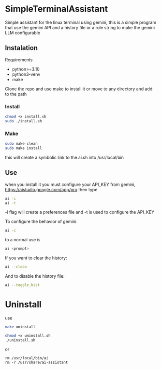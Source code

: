 # SimpleTerminalAssistant
Simple assistant for the linux terminal using gemini, this is a simple program that use the gemini API and a history file or a role string to make the gemini LLM configurable


## Instalation
Requirements
- python>=3.10
- python3-venv
- make

Clone the repo and use make to install it or move to any directory and add to the path
### Install
```sh
chmod +x install.sh
sudo ./install.sh
```
### Make
```sh
sudo make clean
sudo make install
```
this will create a symbolic link to the ai.sh into /usr/local/bin

## Use

when you install it you must configure your API_KEY from gemini, https://aistudio.google.com/app/pro
then type
```sh
ai -i
ai -t
```
-i flag will create a preferences file and -t is used to configure the API_KEY

To configure the behavior of gemini
```sh
ai -c
```

to a normal use is
```sh
ai <prompt>
```


If you want to clear the history:
```sh
ai --clean
```
And to disable the history file:
```sh
ai --toggle_hist
```
# Uninstall

use

```sh
make uninstall
```

```sh
chmod +x uninstall.sh
./uninstall.sh
```
or
```
rm /usr/local/bin/ai
rm -r /usr/share/ai-assistant
```
